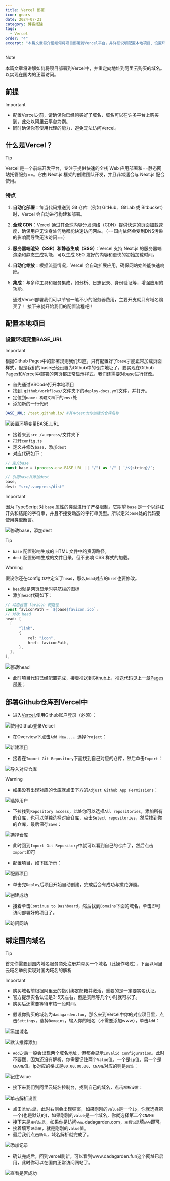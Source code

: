 ```yaml
---
title: Vercel 部署
icon: gears
date: 2024-07-21
category: 博客搭建
tags:
  - Vercel
order: "4"
excerpt: "本篇文章将介绍如何将项目部署到Vercel平台，并详细说明配置本地项目、设置环境变量、通过GitHub仓库部署以及如何将国内购买的域名绑定到Vercel上以实现正常访问的过程。"
---
```

> [!note]
> 本篇文章将讲解如何将项目部署到Vercel中，并重定向地址到阿里云购买的域名。以实现在国内的正常访问。

## 前提

> [!important]
> - 配置Vercel之前，请确保你已经购买好了域名，域名可以在许多平台上购买到，此处以阿里云平台为例。
> - 同时确保你有使用代理的能力，避免无法访问Vercel。

## 什么是Vercel？

>[!tip]
>Vercel 是一个前端开发平台，专注于提供快速的全栈 Web 应用部署和==静态网站托管服务==。它由 Next.js 框架的创建团队开发，并且非常适合与 Next.js 配合使用。

### 特点

1. **自动化部署**：每当代码推送到 Git 仓库（例如 GitHub、GitLab 或 Bitbucket）时，Vercel 会自动进行构建和部署。
2. **全球 CDN**：Vercel 通过其全球内容分发网络（CDN）提供快速的页面加载速度，确保用户无论身处何地都能快速访问网站。（==国内依然会受到DNS污染的影响而导致无法访问==）
3. **服务器端渲染（SSR）和静态生成（SSG）**：Vercel 支持 Next.js 的服务器端渲染和静态生成功能，可以生成 SEO 友好的内容和更快的初始加载时间。
4. **自动化缩放**：根据流量情况，Vercel 会自动扩展应用，确保网站始终能快速响应。
5. **集成**：与多种工具和服务集成，如分析、日志记录、身份验证等，增强应用的功能。

	通过Vercel部署我们可以节省一笔不小的服务器费用，主要开支就只有域名购买了！
	接下来就开始我们的配置流程吧！

## 配置本地项目

### 设置环境变量BASE_URL

> [!important]
> 根据Github Pages中的部署规则我们知道，只有配置好了`base`才能正常加载页面样式，但是我们的base已经设置为Github中的仓库地址了，要实现在Github Pages和Vercel中部署的网页都正常显示样式，我们还需要对base进行修改。

- 首先通过VSCode打开本地项目
- 找到`.github/workflows/`文件夹下的`deploy-docs.yml`文件，并打开。
- 定位到`name: 构建文档`下的`env:`处
- 添加新的一行代码

```yml
BASE_URL: /test.github.io/ #其中test为你创建的仓库名称
```

![设置环境变量BASE_URL](./images/Vercel部署/1.png)

- 接着来到`src /vuepress/`文件夹下
- 打开`config.ts`
- 定义并修改`base`，添加`dest`
- 对应代码如下：

```ts
// 定义base
const base = (process.env.BASE_URL || "/") as "/" | `/${string}/`;

// 引用base并添加dest
base,
dest: "src/.vuepress/dist"
```

> [!important]
> 因为 TypeScript 对 `base` 属性的类型进行了严格限制。它期望 `base` 是一个以斜杠开头和结尾的字符串，并且不接受动态的字符串类型。所以定义`base`处的代码要使用类型断言。

![修改base，添加dest](./images/Vercel部署/2.png)

> [!tip]
> - `base` 配置影响生成的 HTML 文件中的资源路径。
> - `dest` 配置影响生成的文件目录，但不影响 CSS 样式的加载。

> [!warning]
> 假设你还在config.ts中定义了`head`，那么`head`对应的`href`也要修改。
> - `head`就是网页显示时导航栏的图标
> - 添加`head`代码如下：
> ```ts
> // 动态设置 favicon 的路径
>const faviconPath = `${base}favicon.ico`;
>// 修改 head
>head: [
>	[
>		"link",
>		{
>			rel: "icon",
>			href: faviconPath,
>		},
>	],
>],
> ```
> 
> ![修改head](./images/Vercel部署/3.png)

- 此时项目代码已经配置完成，接着推送到Github上，推送代码见上一章[Pages 部署](./Pages部署)；

## 部署Github仓库到Vercel中

- 进入[Vercel](https://vercel.com/),使用Github账户登录（必须）：

![使用Github登录Velcel](./images/Vercel部署/4.png)

- 在Overview下点击`Add New...`，选择`Project`：

![新建项目](./images/Vercel部署/5.png)

- 接着在`Import Git Repository`下面找到自己对应的仓库，然后单击`Import`：

![导入对应仓库](./images/Vercel部署/6.png)

> [!warning]
> - 如果没有出现对应的仓库就点击下方的`Adjust Github App Permissions`：
> 
> ![选择用户](./images/Vercel部署/7.png)
> - 下拉找到`Repository access`，此处你可以选择`All repositories`，添加所有的仓库，也可以单独选择对应仓库，点击`Select repositories`，然后找到你的仓库，最后保存`Save`：
> 
> ![选择仓库](./images/Vercel部署/8.png)
> - 此时回到`Import Git Repository`中就可以看到自己的仓库了，然后点击`Import`即可

- 配置项目，如下图所示：

![配置项目](./images/Vercel部署/9.png)

- 单击完`Deploy`后项目开始自动创建，完成后会有成功与撒花弹窗。

![创建成功](./images/Vercel部署/10.png)

- 接着单击`Continue to Dashboard`，然后找到`Domains`下面的域名，单击即可访问部署好的项目了。

![访问网站](./images/Vercel部署/11.png)

## 绑定国内域名

>[!tip]
>首先你需要到国内域名服务商处注册并购买一个域名（此操作略过），下面以阿里云域名举例实现对国内域名的解析

> [!important]
> - 购买域名前根据阿里云的指引绑定邮箱并激活，重要的是一定要实名认证。
>- 官方提示实名认证是3-5天左右，但是实际等几个小时就可以了。
>- 购买后还需要等待审核一段时间。

- 假设你购买的域名为`dadagarden.fun`，那么来到Vercel中你的对应项目里，点击`Settings`，选择`Domains`，输入你的域名（不需要添加www），单击`Add`：

![添加域名](./images/Vercel部署/12.png)

![默认推荐添加](./images/Vercel部署/16.png)

- `Add`之后一般会出现两个域名地址，但都会显示`Invalid Configuration`。此时不要慌，因为还没有解析，你需要记住两个`Value`值，一个是`ip`值，另一个是`CNAME`值。ip对应的格式是`00.00.00.00`、`CNAME`对应的则是`网址`：

![记住Value](./images/Vercel部署/13.png)

- 接下来我们到阿里云域名控制台，找到自己的域名，点击`解析设置`：

![单击解析设置](./images/Vercel部署/14.png)

- 点击`添加记录`，此时右侧会出现弹窗，如果刚刚的`value`是一个`ip`，你就选择第一个(也是默认的)，如果刚刚的`value`是一个域名，你就选择第二个`CNAME`
- 接下来是`主机记录`，如果你是访问`www`.dadagarden.com，`主机记录`填`www`即可。
- 接着填写`记录值`，就是刚刚的`value`值。
- 最后我们点击`确认`，域名解析就完成了。

![添加记录](./images/Vercel部署/15.png)

- 确认完成后，回到vercel刷新，可以看到www.dadagarden.fun这个网址已启用，此时你可以在国内正常访问网站了。

![查看是否成功](./images/Vercel部署/17.png)


